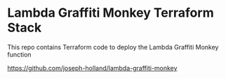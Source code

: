 # Lambda Graffiti Monkey Terraform Stack

This repo contains Terraform code to deploy the Lambda Graffiti Monkey function

https://github.com/joseph-holland/lambda-graffiti-monkey